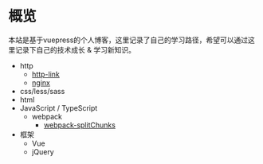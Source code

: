# 概览

本站是基于vuepress的个人博客，这里记录了自己的学习路径，希望可以通过这里记录下自己的技术成长 & 学习新知识。

- http
    - [http-link](./http-link.md)
    - [nginx]()
- css/less/sass
- html
- JavaScript / TypeScript
    - webpack
        - [webpack-splitChunks](./js-webpack-splitChunks.md)
- 框架
    - Vue
    - jQuery